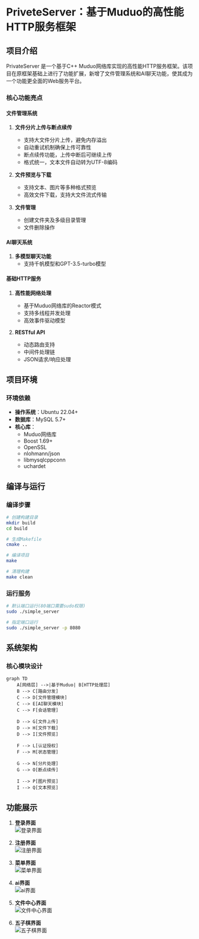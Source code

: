 # PriveteServer：基于Muduo的高性能HTTP服务框架

## 项目介绍

PrivateServer 是一个基于C++ Muduo网络库实现的高性能HTTP服务框架。该项目在原框架基础上进行了功能扩展，新增了文件管理系统和AI聊天功能，使其成为一个功能更全面的Web服务平台。

### 核心功能亮点

#### 文件管理系统
1. **文件分片上传与断点续传**
   - 支持大文件分片上传，避免内存溢出
   - 自动重试机制确保上传可靠性
   - 断点续传功能，上传中断后可继续上传
   - 格式统一，文本文件自动转为UTF-8编码
   
2. **文件预览与下载**
   - 支持文本、图片等多种格式预览
   - 高效文件下载，支持大文件流式传输

3. **文件管理**
   - 创建文件夹及多级目录管理
   - 文件删除操作

#### AI聊天系统
1. **多模型聊天功能**
   - 支持千帆模型和GPT-3.5-turbo模型

#### 基础HTTP服务
1. **高性能网络处理**
   - 基于Muduo网络库的Reactor模式
   - 支持多线程并发处理
   - 高效事件驱动模型

3. **RESTful API**
   - 动态路由支持
   - 中间件处理链
   - JSON请求/响应处理

## 项目环境

### 环境依赖
- **操作系统**：Ubuntu 22.04+
- **数据库**：MySQL 5.7+
- **核心库**：
  - Muduo网络库
  - Boost 1.69+
  - OpenSSL
  - nlohmann/json
  - libmysqlcppconn
  - uchardet

## 编译与运行

### 编译步骤
```sh
# 创建构建目录
mkdir build
cd build

# 生成Makefile
cmake ..

# 编译项目
make

# 清理构建
make clean
```

### 运行服务
```sh
# 默认端口运行(80端口需要sudo权限)
sudo ./simple_server

# 指定端口运行
sudo ./simple_server -p 8080
```

## 系统架构

### 核心模块设计
```mermaid
graph TD
    A[网络层] -->|基于Muduo| B[HTTP处理层]
    B --> C[路由分发]
    C --> D[文件管理模块]
    C --> E[AI聊天模块]
    C --> F[会话管理]
    
    D --> G[文件上传]
    D --> H[文件下载]
    D --> I[文件预览]
    
    F --> L[认证授权]
    F --> M[状态管理]
    
    G --> N[分片处理]
    G --> O[断点续传]
    
    I --> P[图片预览]
    I --> Q[文本预览]
```

## 功能展示

1. **登录界面**  
   ![登录界面](images/login.png)

2. **注册界面**  
   ![注册界面](images/register.png)

3. **菜单界面**  
   ![菜单界面](images/menu.png)

4. **ai界面**  
    ![ai界面](images/ai.png)

5. **文件中心界面**  
    ![文件中心界面](images/filecenter.png)

6. **五子棋界面**  
    ![五子棋界面](images/gomoku.png)